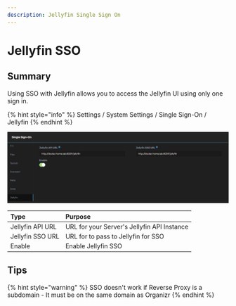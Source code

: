```yaml
---
description: Jellyfin Single Sign On
---
```


# Jellyfin SSO

## Summary

Using SSO with Jellyfin allows you to access the Jellyfin UI using only one sign in.

{% hint style="info" %}
Settings / System Settings / Single Sign-On / Jellyfin
{% endhint %}

![](../../.gitbook/assets/image%20%2845%29.png)

| **Type** | **Purpose** |
| :--- | :--- |
| Jellyfin API URL | URL for your Server's Jellyfin API Instance |
| Jellyfin SSO URL | URL for to pass to Jellyfin for SSO |
| Enable | Enable Jellyfin SSO |

## Tips

{% hint style="warning" %}
SSO doesn't work if Reverse Proxy is a subdomain - It must be on the same domain as Organizr
{% endhint %}



